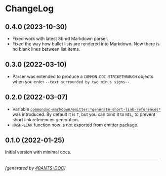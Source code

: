 <a id="x-28COMMONDOC-MARKDOWN-DOCS-2FCHANGELOG-3A-40CHANGELOG-2040ANTS-DOC-2FLOCATIVES-3ASECTION-29"></a>

# ChangeLog

<a id="x-28COMMONDOC-MARKDOWN-DOCS-2FCHANGELOG-3A-3A-7C0-2E4-2E0-7C-2040ANTS-DOC-2FLOCATIVES-3ASECTION-29"></a>

## 0.4.0 (2023-10-30)

* Fixed work with latest 3bmd Markdown parser.
* Fixed the way how bullet lists are rendered into Markdown. Now there is no blank lines between list items.

<a id="x-28COMMONDOC-MARKDOWN-DOCS-2FCHANGELOG-3A-3A-7C0-2E3-2E0-7C-2040ANTS-DOC-2FLOCATIVES-3ASECTION-29"></a>

## 0.3.0 (2022-03-10)

* Parser was extended to produce a `COMMON-DOC:STRIKETHROUGH` objects
when you enter `--text surrounded by two minus signs--`.

<a id="x-28COMMONDOC-MARKDOWN-DOCS-2FCHANGELOG-3A-3A-7C0-2E2-2E0-7C-2040ANTS-DOC-2FLOCATIVES-3ASECTION-29"></a>

## 0.2.0 (2022-03-07)

* Variable [`commondoc-markdown/emitter:*generate-short-link-references*`][651c]
  was introduced. By default it is `T`, but you can bind it to `NIL`,
  to prevent short link references generation.
* `HASH-LINK` function now is not exported from emitter package.

<a id="x-28COMMONDOC-MARKDOWN-DOCS-2FCHANGELOG-3A-3A-7C0-2E1-2E0-7C-2040ANTS-DOC-2FLOCATIVES-3ASECTION-29"></a>

## 0.1.0 (2022-01-25)

Initial version with minimal docs.


[651c]: https://40ants.com/commondoc-markdown/#x-28COMMONDOC-MARKDOWN-2FEMITTER-3A-2AGENERATE-SHORT-LINK-REFERENCES-2A-20-28VARIABLE-29-29

* * *
###### [generated by [40ANTS-DOC](https://40ants.com/doc/)]
